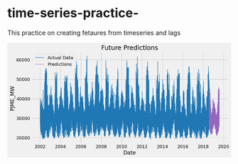 # time-series-practice-

This practice on creating fetaures from timeseries and lags 


![alt text](image.png)